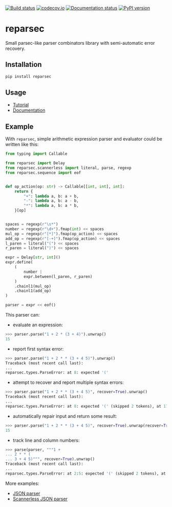 [![Build status](https://github.com/ethframe/reparsec/workflows/Tests/badge.svg?branch=master)](https://github.com/ethframe/reparsec/actions?query=workflow%3ATests+branch%3Amaster+event%3Apush)
[![codecov.io](https://codecov.io/gh/ethframe/reparsec/branch/master/graph/badge.svg)](https://codecov.io/gh/ethframe/reparsec)
[![Documentation status](https://readthedocs.org/projects/reparsec/badge/?version=latest)](https://reparsec.readthedocs.io/en/latest/?badge=latest)
[![PyPI version](https://img.shields.io/pypi/v/reparsec)](https://pypi.org/project/reparsec)

# reparsec

Small parsec-like parser combinators library with semi-automatic error recovery.

## Installation

```bash
pip install reparsec
```

## Usage

* [Tutorial](https://reparsec.readthedocs.io/en/latest/pages/tutorial.html)
* [Documentation](https://reparsec.readthedocs.io/en/latest/index.html)

## Example

With `reparsec`, simple arithmetic expression parser and evaluator could be written like this:

```python
from typing import Callable

from reparsec import Delay
from reparsec.scannerless import literal, parse, regexp
from reparsec.sequence import eof


def op_action(op: str) -> Callable[[int, int], int]:
    return {
        "+": lambda a, b: a + b,
        "-": lambda a, b: a - b,
        "*": lambda a, b: a * b,
    }[op]


spaces = regexp(r"\s*")
number = regexp(r"\d+").fmap(int) << spaces
mul_op = regexp(r"[*]").fmap(op_action) << spaces
add_op = regexp(r"[-+]").fmap(op_action) << spaces
l_paren = literal("(") << spaces
r_paren = literal(")") << spaces

expr = Delay[str, int]()
expr.define(
    (
        number |
        expr.between(l_paren, r_paren)
    )
    .chainl1(mul_op)
    .chainl1(add_op)
)

parser = expr << eof()
```

This parser can:

* evaluate an expression:

```python
>>> parser.parse("1 + 2 * (3 + 4)").unwrap()
15
```

* report first syntax error:

```python
>>> parser.parse("1 + 2 * * (3 + 4 5)").unwrap()
Traceback (most recent call last):
...
reparsec.types.ParseError: at 8: expected '('
```

* attempt to recover and report multiple syntax errors:

```python
>>> parser.parse("1 + 2 * * (3 + 4 5)", recover=True).unwrap()
Traceback (most recent call last):
...
reparsec.types.ParseError: at 8: expected '(' (skipped 2 tokens), at 17: expected ')' (skipped 1 token)
```

* automatically repair input and return some result:

```python
>>> parser.parse("1 + 2 * * (3 + 4 5)", recover=True).unwrap(recover=True)
15
```

* track line and column numbers:

```python
>>> parse(parser, """1 +
... 2 * * (
... 3 + 4 5)""", recover=True).unwrap()
Traceback (most recent call last):
...
reparsec.types.ParseError: at 2:5: expected '(' (skipped 2 tokens), at 3:7: expected ')' (skipped 1 token)
```

More examples:
  * [JSON parser](https://github.com/ethframe/reparsec/blob/master/tests/parsers/json.py)
  * [Scannerless JSON parser](https://github.com/ethframe/reparsec/blob/master/tests/parsers/json_scannerless.py)
